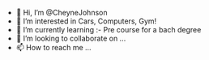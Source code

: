 - 👋 Hi, I’m @CheyneJohnson
- 👀 I’m interested in Cars, Computers, Gym!
- 🌱 I’m currently learning :- Pre course for a bach degree
- 💞️ I’m looking to collaborate on ...
- 📫 How to reach me ...

<!---
CheyneJohnson/CheyneJohnson is a ✨ special ✨ repository because its `README.md` (this file) appears on your GitHub profile.
You can click the Preview link to take a look at your changes.
--->
